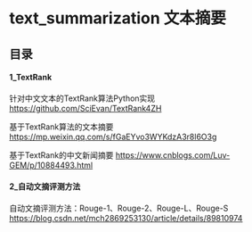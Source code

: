 # text_summarization 文本摘要

## 目录

#### 1_TextRank

针对中文文本的TextRank算法Python实现 https://github.com/SciEvan/TextRank4ZH

基于TextRank算法的文本摘要 https://mp.weixin.qq.com/s/fGaEYvo3WYKdzA3r8l6O3g

基于TextRank的中文新闻摘要 https://www.cnblogs.com/Luv-GEM/p/10884493.html



#### 2_自动文摘评测方法

自动文摘评测方法：Rouge-1、Rouge-2、Rouge-L、Rouge-S https://blog.csdn.net/mch2869253130/article/details/89810974
